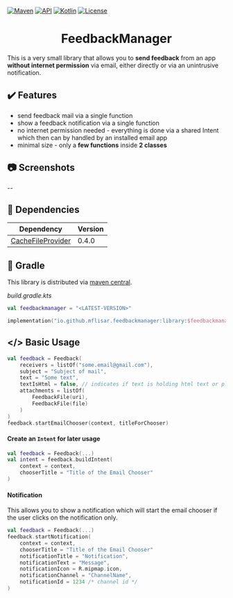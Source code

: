 [![Maven](https://img.shields.io/maven-central/v/io.github.mflisar.feedbackmanager/library?style=for-the-badge&color=blue)](https://central.sonatype.com/namespace/io.github.mflisar.feedbackmanager)
[![API](https://img.shields.io/badge/api-21%2B-brightgreen.svg?style=for-the-badge)](https://android-arsenal.com/api?level=21)
[![Kotlin](https://img.shields.io/github/languages/top/mflisar/feedbackmanager.svg?style=for-the-badge&color=blueviolet)](https://kotlinlang.org/)
[![License](https://img.shields.io/github/license/MFlisar/FeedbackManager?style=for-the-badge)](LICENSE)

<h1 align="center">FeedbackManager</h1>

This is a very small library that allows you to **send feedback** from an app **without internet permission** via email, either directly or via an unintrusive notification.

## :heavy_check_mark: Features

* send feedback mail via a single function
* show a feedback notification via a single function
* no internet permission needed - everything is done via a shared Intent which then can by handled by an installed email app
* minimal size - only a **few functions** inside **2 classes**


## :camera: Screenshots

--

## :link: Dependencies

| Dependency                                                        | Version |
|-------------------------------------------------------------------|---------|
| [CacheFileProvider](https://github.com/MFlisar/CacheFileProvider) | 0.4.0   |

## :elephant: Gradle

This library is distributed via [maven central](https://central.sonatype.com/).

*build.gradle.kts*

```kts
val feedbackmanager = "<LATEST-VERSION>"

implementation("io.github.mflisar.feedbackmanager:library:$feedbackmanager")
```

## </> Basic Usage

```kotlin
val feedback = Feedback(
    receivers = listOf("some.email@gmail.com"),
    subject = "Subject of mail",
    text = "Some text",
    textIsHtml = false, // indicates if text is holding html text or plain texz
    attachments = listOf(
        FeedbackFile(uri),
        FeedbackFile(file)
    )
)
feedback.startEmailChooser(context, titleForChooser)
```

#### Create an `Intent` for later usage

```kotlin
val feedback = Feedback(...)
val intent = feedback.buildIntent(
    context = context,
    chooserTitle = "Title of the Email Chooser"
)
```

#### Notification

This allows you to show a notification which will start the email chooser if the user clicks on the notification only.

```kotlin
val feedback = Feedback(...)
feedback.startNotification(
    context = context,
    chooserTitle = "Title of the Email Chooser"
    notificationTitle = "Notification",
    notificationText = "Message",
    notificationIcon = R.mipmap.icon,
    notificationChannel = "ChannelName",
    notificationId = 1234 /* channel id */
)
```